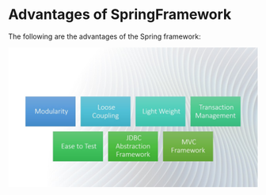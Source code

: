 # Advantages of SpringFramework

The following are the advantages of the Spring framework:

![Image](../images/AdvantagesOfSpring.jpg "Advantages Of Spring")
